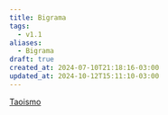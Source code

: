 ```yaml
---
title: Bigrama
tags:
  - v1.1
aliases:
  - Bigrama
draft: true
created_at: 2024-07-10T21:18:16-03:00
updated_at: 2024-10-12T15:11:10-03:00
---
```


[Taoismo](Taoismo.md)

